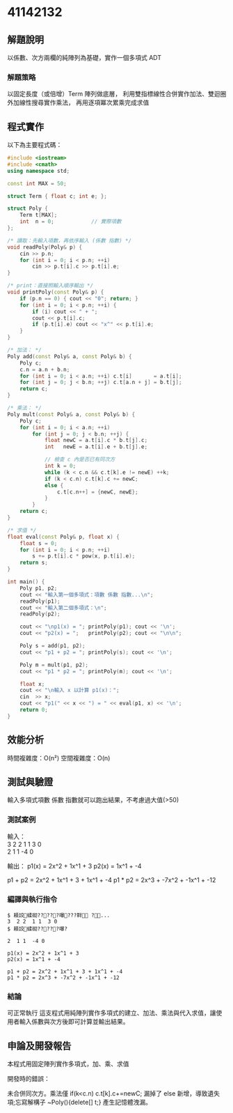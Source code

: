 # 41142132

## 解題說明
以係數、次方兩欄的純陣列為基礎，實作一個多項式 ADT

### 解題策略

以固定長度（或倍增）Term 陣列做底層，
利用雙指標線性合併實作加法、雙迴圈外加線性搜尋實作乘法，
再用逐項冪次累乘完成求值

## 程式實作

以下為主要程式碼：
```cpp
#include <iostream>
#include <cmath>           
using namespace std;

const int MAX = 50;        

struct Term { float c; int e; };

struct Poly {
    Term t[MAX];
    int  n = 0;            // 實際項數
};

/* 讀取：先輸入項數，再依序輸入 (係數 指數) */
void readPoly(Poly& p) {
    cin >> p.n;
    for (int i = 0; i < p.n; ++i)
        cin >> p.t[i].c >> p.t[i].e;
}

/* print：直接照輸入順序輸出 */
void printPoly(const Poly& p) {
    if (p.n == 0) { cout << "0"; return; }
    for (int i = 0; i < p.n; ++i) {
        if (i) cout << " + ";
        cout << p.t[i].c;
        if (p.t[i].e) cout << "x^" << p.t[i].e;
    }
}

/* 加法： */
Poly add(const Poly& a, const Poly& b) {
    Poly c;
    c.n = a.n + b.n;
    for (int i = 0; i < a.n; ++i) c.t[i]       = a.t[i];
    for (int j = 0; j < b.n; ++j) c.t[a.n + j] = b.t[j];
    return c;
}

/* 乘法： */
Poly mult(const Poly& a, const Poly& b) {
    Poly c;
    for (int i = 0; i < a.n; ++i)
        for (int j = 0; j < b.n; ++j) {
            float newC = a.t[i].c * b.t[j].c;
            int   newE = a.t[i].e + b.t[j].e;

            // 檢查 c 內是否已有同次方
            int k = 0;
            while (k < c.n && c.t[k].e != newE) ++k;
            if (k < c.n) c.t[k].c += newC;
            else {
                c.t[c.n++] = {newC, newE};
            }
        }
    return c;
}

/* 求值 */
float eval(const Poly& p, float x) {
    float s = 0;
    for (int i = 0; i < p.n; ++i)
        s += p.t[i].c * pow(x, p.t[i].e);
    return s;
}

int main() {
    Poly p1, p2;
    cout << "輸入第一個多項式：項數 係數 指數...\n";
    readPoly(p1);
    cout << "輸入第二個多項式：\n";
    readPoly(p2);

    cout << "\np1(x) = "; printPoly(p1); cout << '\n';
    cout << "p2(x) = ";   printPoly(p2); cout << "\n\n";

    Poly s = add(p1, p2);
    cout << "p1 + p2 = "; printPoly(s); cout << '\n';

    Poly m = mult(p1, p2);
    cout << "p1 * p2 = "; printPoly(m); cout << '\n';

    float x;
    cout << "\n輸入 x 以計算 p1(x)：";
    cin  >> x;
    cout << "p1(" << x << ") = " << eval(p1, x) << '\n';
    return 0;
}

```

## 效能分析

 時間複雜度：O(n²)
 空間複雜度：O(n)

## 測試與驗證


輸入多項式項數 係數 指數就可以跑出結果，不考慮過大值(>50)

### 測試案例

輸入：<br>
3  2 2  1 1  3 0 <BR>
2  1 1  -4 0 <br>

輸出：
p1(x) = 2x^2 + 1x^1 + 3
p2(x) = 1x^1 + -4

p1 + p2 = 2x^2 + 1x^1 + 3 + 1x^1 + -4
p1 * p2 = 2x^3 + -7x^2 + -1x^1 + -12



### 編譯與執行指令

```shell
$ 頛詨蝚砌?????嚗???靽 ?...
3  2 2  1 1  3 0
$ 頛詨蝚砌?????嚗?

2  1 1  -4 0

p1(x) = 2x^2 + 1x^1 + 3
p2(x) = 1x^1 + -4

p1 + p2 = 2x^2 + 1x^1 + 3 + 1x^1 + -4
p1 * p2 = 2x^3 + -7x^2 + -1x^1 + -12
```

### 結論

可正常執行
這支程式用純陣列實作多項式的建立、加法、乘法與代入求值，讓使用者輸入係數與次方後即可計算並輸出結果。

## 申論及開發報告
本程式用固定陣列實作多項式，加、乘、求值

開發時的錯誤：

未合併同次方。乘法僅
if(k<c.n) c.t[k].c+=newC;
漏掉了 else 新增，導致遺失項;忘寫解構子 ~Poly(){delete[] t;} 產生記憶體洩漏。